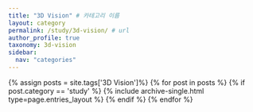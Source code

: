 ```yaml
---
title: "3D Vision" # 카테고리 이름
layout: category
permalink: /study/3d-vision/ # url
author_profile: true
taxonomy: 3d-vision
sidebar:
  nav: "categories"
---
```


{% assign posts = site.tags['3D Vision']%}
{% for post in posts %}
  {% if post.category == 'study' %}
    {% include archive-single.html type=page.entries_layout %}
  {% endif %}
{% endfor %}